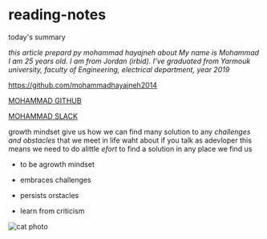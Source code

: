 # reading-notes
today's summary

*this article prepard py mohammad hayajneh*
*about*
*My name is Mohammad I am 25 years old. I am from Jordan (irbid). I’ve graduated from Yarmouk university, faculty of Engineering, electrical department, year 2019*

https://github.com/mohammadhayajneh2014

[MOHAMMAD GITHUB](https://github.com/mohammadhayajneh2014)

[MOHAMMAD SLACK](https://ltuc-asac.slack.com/archives/D01SAFNES9F)

growth mindset give us how we can find many solution to any *challenges and obstacles*
that we meet in life waht about if you talk as adevloper this means we need to do alittle *efort*
to find a solution in any place we find us 

* to be agrowth mindset

- embraces challenges

- persists orstacles

- learn from criticism

![cat photo](https://user-images.githubusercontent.com/81149478/112149091-49fdad00-8be7-11eb-88f2-944e4247abbe.png)
